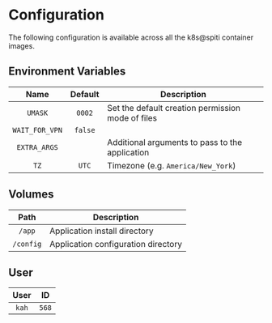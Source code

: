 # Configuration

The following configuration is available across all the k8s@spiti container images.

## Environment Variables

|      Name      | Default | Description                                       |
|:--------------:|:-------:|---------------------------------------------------|
|    `UMASK`     | `0002`  | Set the default creation permission mode of files |
| `WAIT_FOR_VPN` | `false` |                                                   |
|  `EXTRA_ARGS`  |         | Additional arguments to pass to the application   |
|      `TZ`      |  `UTC`  | Timezone (e.g. `America/New_York`)                |

## Volumes

|   Path    | Description                         |
|:---------:|-------------------------------------|
|  `/app`   | Application install directory       |
| `/config` | Application configuration directory |

## User

| User  | ID    |
|:-----:|-------|
| `kah` | `568` |
